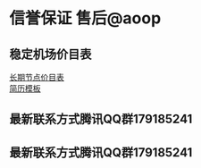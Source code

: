 # 信誉保证 售后@aoop

## 稳定机场价目表
[长期节点价目表](如何写好技术简历%20——%20实例、模板及工具)  
[简历模板](简历模板.md)

## 最新联系方式腾讯QQ群179185241

## 最新联系方式腾讯QQ群179185241
